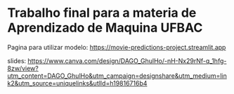 # Trabalho final para a materia de Aprendizado de Maquina UFBAC

Pagina para utilizar modelo:
https://movie-predictions-project.streamlit.app

slides:
https://www.canva.com/design/DAGO_GhulHo/-nH-Nx29rNf-q_1hfg-8zw/view?utm_content=DAGO_GhulHo&utm_campaign=designshare&utm_medium=link2&utm_source=uniquelinks&utlId=h19816716b4
